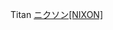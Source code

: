 Titan
 <a href="http://www.kentvilleflowersandweddingdecor.com/jpwatchonline.asp?cheap=products-c251.html" title="ニクソン[NIXON]">ニクソン[NIXON]</a>
